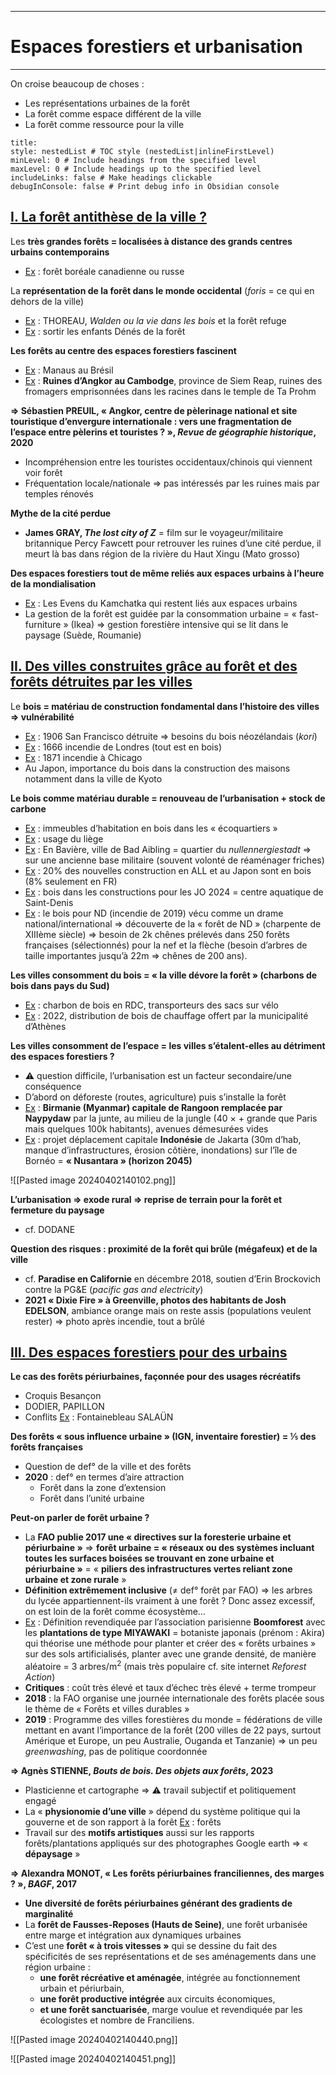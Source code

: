 ***
# Espaces forestiers et urbanisation 
***
On croise beaucoup de choses : 
- Les représentations urbaines de la forêt 
- La forêt comme espace différent de la ville 
- La forêt comme ressource pour la ville 

```table-of-contents
title: 
style: nestedList # TOC style (nestedList|inlineFirstLevel)
minLevel: 0 # Include headings from the specified level
maxLevel: 0 # Include headings up to the specified level
includeLinks: false # Make headings clickable
debugInConsole: false # Print debug info in Obsidian console
```
## <u>I. La forêt antithèse de la ville ?</u>

Les **très grandes forêts = localisées à distance des grands centres urbains contemporains** 
- <u>Ex</u> : forêt boréale canadienne ou russe 

La **représentation de la forêt dans le monde occidental** (*foris* = ce qui en dehors de la ville) 
- <u>Ex</u> : THOREAU, *Walden ou la vie dans les bois* et la forêt refuge 
- <u>Ex</u> : sortir les enfants Dénés de la forêt 

**Les forêts au centre des espaces forestiers fascinent** 
- <u>Ex</u> : Manaus au Brésil  
- <u>Ex</u> : **Ruines d’Angkor au Cambodge**, province de Siem Reap, ruines des fromagers emprisonnées dans les racines dans le temple de Ta Prohm  

**⇒ Sébastien PREUIL, « Angkor, centre de pèlerinage national et site touristique d’envergure internationale : vers une fragmentation de l’espace entre pèlerins et touristes ? », *Revue de géographie historique*, 2020**
- Incompréhension entre les touristes occidentaux/chinois qui viennent voir forêt 
- Fréquentation locale/nationale ⇒ pas intéressés par les ruines mais par temples rénovés 

**Mythe de la cité perdue** 
- **James GRAY, *The lost city of Z*** = film sur le voyageur/militaire britannique Percy Fawcett pour retrouver les ruines d’une cité perdue, il meurt là bas dans région de la rivière du Haut Xingu (Mato grosso)

**Des espaces forestiers tout de même reliés aux espaces urbains à l’heure de la mondialisation** 
- <u>Ex</u> : Les Evens du Kamchatka qui restent liés aux espaces urbains 
- La gestion de la forêt est guidée par la consommation urbaine = « fast-furniture » (Ikea) ⇒ gestion forestière intensive qui se lit dans le paysage (Suède, Roumanie)

## <u>II. Des villes construites grâce au forêt et des forêts détruites par les villes</u>

Le **bois = matériau de construction fondamental dans l’histoire des villes ⇒ vulnérabilité**
- <u>Ex</u> : 1906 San Francisco détruite ⇒ besoins du bois néozélandais (*kori*)
- <u>Ex</u> : 1666 incendie de Londres (tout est en bois)
- <u>Ex</u> : 1871 incendie à Chicago
- Au Japon, importance du bois dans la construction des maisons notamment dans la ville de Kyoto 

**Le bois comme matériau durable = renouveau de l’urbanisation + stock de carbone**
- <u>Ex</u> : immeubles d’habitation en bois dans les « écoquartiers »
- <u>Ex</u> : usage du liège 
- <u>Ex</u> : En Bavière, ville de Bad Aibling = quartier du *nullennergiestadt* ⇒ sur une ancienne base militaire (souvent volonté de réaménager friches)
- <u>Ex</u> : 20% des nouvelles construction en ALL et au Japon sont en bois (8% seulement en FR)
- <u>Ex</u> : bois dans les constructions pour les JO 2024 = centre aquatique de Saint-Denis
- <u>Ex</u> : le bois pour ND (incendie de 2019) vécu comme un drame national/international ⇒ découverte de la « forêt de ND » (charpente de XIIIème siècle) ⇒ besoin de 2k chênes prélevés dans 250 forêts françaises (sélectionnés) pour la nef et la flèche (besoin d’arbres de taille importantes jusqu’à 22m ⇒ chênes de 200 ans). 

**Les villes consomment du bois = « la ville dévore la forêt » (charbons de bois dans pays du Sud)**
- <u>Ex</u> : charbon de bois en RDC, transporteurs des sacs sur vélo 
- <u>Ex</u> : 2022, distribution de bois de chauffage offert par la municipalité d’Athènes 

**Les villes consomment de l’espace = les villes s’étalent-elles au détriment des espaces forestiers ?**
- ⚠ question difficile, l’urbanisation est un facteur secondaire/une conséquence 
- D’abord on déforeste (routes, agriculture) puis s’installe la forêt 
- <u>Ex</u> : **Birmanie (Myanmar) capitale de Rangoon remplacée par Naypydaw** par la junte, au milieu de la jungle (40 × + grande que Paris mais quelques 100k habitants), avenues démesurées vides 
- <u>Ex</u> : projet déplacement capitale **Indonésie** de Jakarta (30m d’hab, manque d’infrastructures, érosion côtière, inondations) sur l’île de Bornéo = **« Nusantara » (horizon 2045)**

![[Pasted image 20240402140102.png]]

**L’urbanisation ⇒ exode rural ⇒ reprise de terrain pour la forêt et fermeture du paysage**
- cf. DODANE 

**Question des risques : proximité de la forêt qui brûle (mégafeux) et de la ville**
- cf. **Paradise en Californie** en décembre 2018, soutien d’Erin Brockovich contre la PG&E (*pacific gas and electricity*) 
- **2021 « Dixie Fire » à Greenville, photos des habitants de Josh EDELSON**, ambiance orange mais on reste assis (populations veulent rester) ⇒ photo après incendie, tout a brûlé

## <u>III. Des espaces forestiers pour des urbains</u>

**Le cas des forêts périurbaines, façonnée pour des usages récréatifs**
- Croquis Besançon 
- DODIER, PAPILLON 
- Conflits <u>Ex</u> : Fontainebleau SALAÜN

**Des forêts « sous influence urbaine » (IGN, inventaire forestier) = ⅕ des forêts françaises** 
- Question de def° de la ville et des forêts 
- **2020** : def° en termes d’aire attraction 
	- Forêt dans la zone d’extension 
	- Forêt dans l’unité urbaine 

**Peut-on parler de forêt urbaine ?**
- La **FAO publie 2017 une « directives sur la foresterie urbaine et périurbaine »** ⇒ **forêt urbaine = « réseaux ou des systèmes incluant toutes les surfaces boisées se trouvant en zone urbaine et périurbaine »** = « **piliers des infrastructures vertes reliant zone urbaine et zone rurale** »
- **Définition extrêmement inclusive** (≠ def° forêt par FAO) ⇒ les arbres du lycée appartiennent-ils vraiment à une forêt ? Donc assez excessif, on est loin de la forêt comme écosystème… 
- <u>Ex</u> : Définition revendiquée par l’association parisienne **Boomforest** avec les **plantations de type MIYAWAKI** = botaniste japonais (prénom : Akira) qui théorise une méthode pour planter et créer des « forêts urbaines » sur des sols artificialisés, planter avec une grande densité, de manière aléatoire = 3 arbres/m<sup>2</sup> (mais très populaire cf. site internet *Reforest Action*) 
- **Critiques** : coût très élevé et taux d’échec très élevé + terme trompeur 
- **2018** : la FAO organise une journée internationale des forêts placée sous le thème de « Forêts et villes durables »
- **2019** : Programme des villes forestières du monde = fédérations de ville mettant en avant l’importance de la forêt (200 villes de 22 pays, surtout Amérique et Europe, un peu Australie, Ouganda et Tanzanie) ⇒ un peu *greenwashing*, pas de politique coordonnée 

**⇒ Agnès STIENNE, *Bouts de bois. Des objets aux forêts*, 2023**
- Plasticienne et cartographe ⇒ ⚠ travail subjectif et politiquement engagé 
- La « **physionomie d’une ville** » dépend du système politique qui la gouverne et de son rapport à la forêt <u>Ex</u> : forêts 
- Travail sur des **motifs artistiques** aussi sur les rapports forêts/plantations appliqués sur des photographes Google earth ⇒ « **dépaysage** »

**⇒ Alexandra MONOT, « Les forêts périurbaines franciliennes, des marges ? », *BAGF*, 2017** 
- **Une diversité de forêts périurbaines générant des gradients de marginalité**
- La **forêt de Fausses-Reposes (Hauts de Seine)**, une forêt urbanisée entre marge et intégration aux dynamiques urbaines
- C’est une **forêt « à trois vitesses »** qui se dessine du fait des spécificités de ses représentations et de ses aménagements dans une région urbaine :
	- **une forêt récréative et aménagée**, intégrée au fonctionnement urbain et périurbain,
	- **une forêt productive intégrée** aux circuits économiques,
	- **et une forêt sanctuarisée**, marge voulue et revendiquée par les écologistes et nombre de Franciliens.

![[Pasted image 20240402140440.png]]


![[Pasted image 20240402140451.png]]